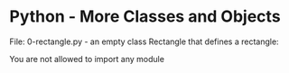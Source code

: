 # Python - More Classes and Objects

File: 0-rectangle.py - an empty class Rectangle that defines a rectangle:

You are not allowed to import any module

